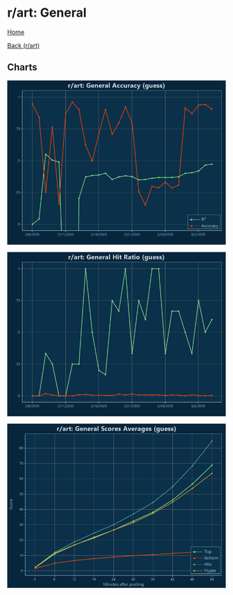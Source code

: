 # r/art: General

[Home](../../index.md)

[Back (r/art)](../guess_art.md)

## Charts

![r/art R² (guess)](../../images/models/guess_art_General_Accuracy.png "r/art R² (guess)")

![r/art Hit Ratio (guess)](../../images/models/guess_art_General_HitRatio.png "r/art Hit Ratio (guess)")

![r/art Score Averages (guess)](../../images/models/guess_art_General_Scores.png "r/art Score Averages (guess)")

